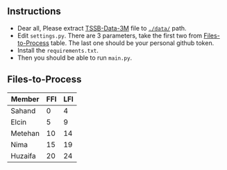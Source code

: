 ## Instructions
- Dear all, Please extract [TSSB-Data-3M](https://drive.google.com/file/d/1NRGnKuzia01JCK4G1bDFKWolZOeNtSuU/view?usp=sharing) file to [```./data/```](https://github.com/SahandMoslemi/Collect-Commits/tree/main/data) path.
- Edit ```settings.py```. There are 3 parameters, take the first two from [Files-to-Process](##Files-to-Process) table. The last one should be your personal github token.
- Install the ```requirements.txt```.
- Then you should be able to run ```main.py```.

## Files-to-Process
| Member | FFI | LFI |
|---|---|---|
| Sahand  | 0 | 4 |
| Elcin  | 5 | 9 |
| Metehan | 10 | 14 |
| Nima | 15 | 19 |
| Huzaifa  | 20 | 24 |
